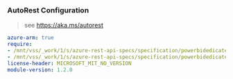 ### AutoRest Configuration

> see https://aka.ms/autorest

``` yaml
azure-arm: true
require:
- /mnt/vss/_work/1/s/azure-rest-api-specs/specification/powerbidedicated/resource-manager/readme.md
- /mnt/vss/_work/1/s/azure-rest-api-specs/specification/powerbidedicated/resource-manager/readme.go.md
license-header: MICROSOFT_MIT_NO_VERSION
module-version: 1.2.0

```
